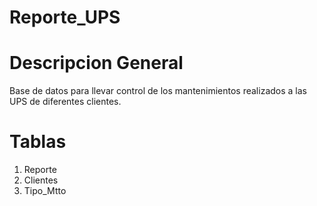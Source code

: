 # Reporte_UPS

# Descripcion General

Base de datos para llevar control de los mantenimientos realizados a las UPS de diferentes clientes.

# Tablas

1. Reporte
2. Clientes
3. Tipo_Mtto
